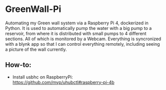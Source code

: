 # GreenWall-Pi
Automating my Green wall system via a Raspberry Pi 4, dockerized in Python. It is used to automatically pump the water with a big pump to a reservoir, from where it is distributed with small pumps to 4 different sections. All of which is monitored by a Webcam.
Everything is syncronized with a blynk app so that I can control everything remotely, including seeing a picture of the wall currently.

## How-to:
- Install usbhc on RaspberryPi: https://github.com/mvp/uhubctl#raspberry-pi-4b